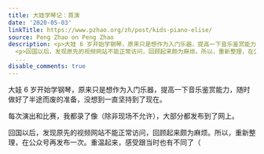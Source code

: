 ```yaml
---
title: 大娃学琴记：首演
date: '2020-05-03'
linkTitle: https://www.pzhao.org/zh/post/kids-piano-elise/
source: Peng Zhao on Peng Zhao
description: <p>大娃 6 岁开始学钢琴，原来只是想作为入门乐器，提高一下音乐鉴赏能力，随时做好了半途而废的准备，没想到一直坚持到了现在。</p> <p>每次演出和比赛，我都录了像（除非现场不允许），大部分都发布到了网上。</p>
  <p>回国以后，发现原先的视频网站不能正常访问，回顾起来颇为麻烦。所以，重新整理，在公众号再发布一次。重温起来，感受跟当时也有不同了（<a href="https://mp.weixin.qq.com/s?__biz=MzA3MjMwMDg0OQ==&amp;mid=2649449479&amp;idx=1&amp;sn=fa1c3572530fb43be4ca81a7e46aff84&amp;chksm=873fa459b0482d4fad99998869e37b7705aa68eb3b9af407fb6fac051e0439362950d9f5072f&amp;scene=126&amp;sessionid=0&amp;ke
  ...
disable_comments: true
---
```

<p>大娃 6 岁开始学钢琴，原来只是想作为入门乐器，提高一下音乐鉴赏能力，随时做好了半途而废的准备，没想到一直坚持到了现在。</p> <p>每次演出和比赛，我都录了像（除非现场不允许），大部分都发布到了网上。</p> <p>回国以后，发现原先的视频网站不能正常访问，回顾起来颇为麻烦。所以，重新整理，在公众号再发布一次。重温起来，感受跟当时也有不同了（<a href="https://mp.weixin.qq.com/s?__biz=MzA3MjMwMDg0OQ==&amp;mid=2649449479&amp;idx=1&amp;sn=fa1c3572530fb43be4ca81a7e46aff84&amp;chksm=873fa459b0482d4fad99998869e37b7705aa68eb3b9af407fb6fac051e0439362950d9f5072f&amp;scene=126&amp;sessionid=0&amp;ke ...